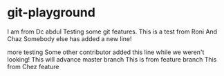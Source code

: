 # git-playground
I am from Dc abdul
Testing some git features.
This is a test from Roni
And Chaz
Somebody else has added a new line!

more testing
Some other contributor added this line while we weren't looking!
This will advance master branch
This is from feature branch
This from Chez feature
